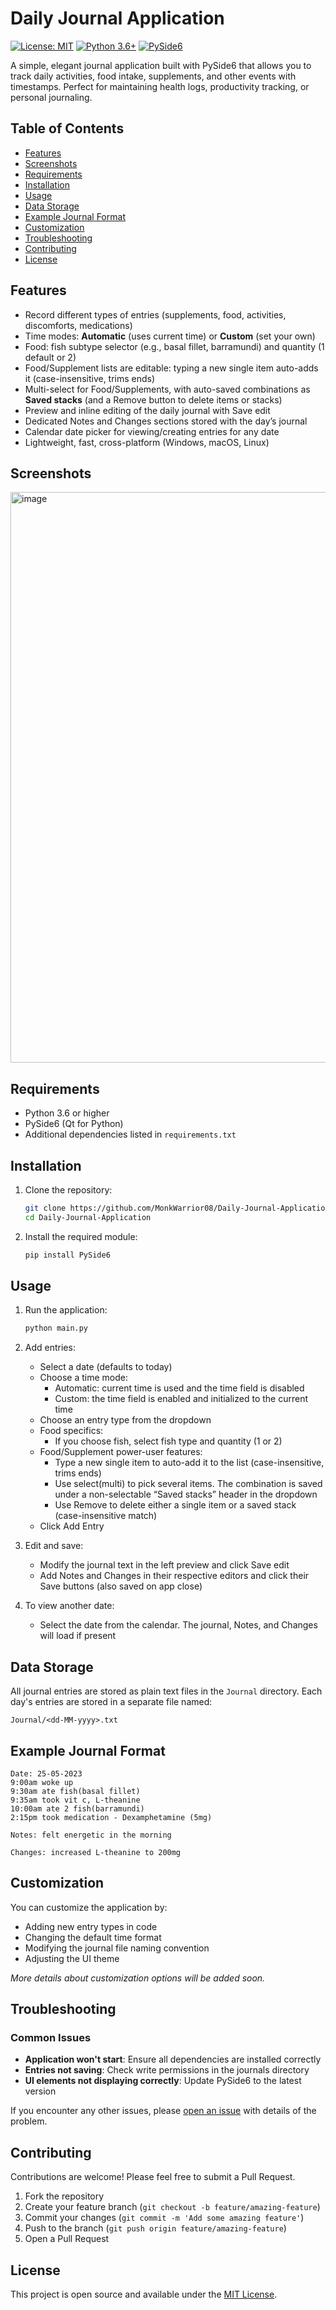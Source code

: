# Daily Journal Application

[![License: MIT](https://img.shields.io/badge/License-MIT-yellow.svg)](https://opensource.org/licenses/MIT)
[![Python 3.6+](https://img.shields.io/badge/python-3.6+-blue.svg)](https://www.python.org/downloads/)
[![PySide6](https://img.shields.io/badge/PySide6-6.0+-green.svg)](https://wiki.qt.io/Qt_for_Python)

A simple, elegant journal application built with PySide6 that allows you to track daily activities, food intake, supplements, and other events with timestamps. Perfect for maintaining health logs, productivity tracking, or personal journaling.

## Table of Contents
- [Features](#features)
- [Screenshots](#screenshots)
- [Requirements](#requirements)
- [Installation](#installation)
- [Usage](#usage)
- [Data Storage](#data-storage)
- [Example Journal Format](#example-journal-format)
- [Customization](#customization)
- [Troubleshooting](#troubleshooting)
- [Contributing](#contributing)
- [License](#license)

## Features

- Record different types of entries (supplements, food, activities, discomforts, medications)
- Time modes: **Automatic** (uses current time) or **Custom** (set your own)
- Food: fish subtype selector (e.g., basal fillet, barramundi) and quantity (1 default or 2)
- Food/Supplement lists are editable: typing a new single item auto-adds it (case-insensitive, trims ends)
- Multi-select for Food/Supplements, with auto-saved combinations as **Saved stacks** (and a Remove button to delete items or stacks)
- Preview and inline editing of the daily journal with Save edit
- Dedicated Notes and Changes sections stored with the day’s journal
- Calendar date picker for viewing/creating entries for any date
- Lightweight, fast, cross-platform (Windows, macOS, Linux)

## Screenshots
<img width="594" height="913" alt="image" src="https://github.com/user-attachments/assets/8dd28b39-21dd-40d5-b05d-f6b7611b7d0a" />


## Requirements

- Python 3.6 or higher
- PySide6 (Qt for Python)
- Additional dependencies listed in `requirements.txt`

## Installation

1. Clone the repository:
   ```bash
   git clone https://github.com/MonkWarrior08/Daily-Journal-Application.git
   cd Daily-Journal-Application
   ```

2. Install the required module:
   ```bash
   pip install PySide6
   ```

## Usage

1. Run the application:
   ```bash
   python main.py
   ```

2. Add entries:
   - Select a date (defaults to today)
   - Choose a time mode:
     - Automatic: current time is used and the time field is disabled
     - Custom: the time field is enabled and initialized to the current time
   - Choose an entry type from the dropdown
   - Food specifics:
     - If you choose fish, select fish type and quantity (1 or 2)
   - Food/Supplement power-user features:
     - Type a new single item to auto-add it to the list (case-insensitive, trims ends)
     - Use select(multi) to pick several items. The combination is saved under a non-selectable “Saved stacks” header in the dropdown
     - Use Remove to delete either a single item or a saved stack (case-insensitive match)
   - Click Add Entry

3. Edit and save:
   - Modify the journal text in the left preview and click Save edit
   - Add Notes and Changes in their respective editors and click their Save buttons (also saved on app close)

4. To view another date:
   - Select the date from the calendar. The journal, Notes, and Changes will load if present

## Data Storage

All journal entries are stored as plain text files in the `Journal` directory. Each day's entries are stored in a separate file named:

```
Journal/<dd-MM-yyyy>.txt
```

## Example Journal Format

```
Date: 25-05-2023
9:00am woke up
9:30am ate fish(basal fillet)
9:35am took vit c, L-theanine
10:00am ate 2 fish(barramundi)
2:15pm took medication - Dexamphetamine (5mg)

Notes: felt energetic in the morning

Changes: increased L-theanine to 200mg
```

## Customization

You can customize the application by:

- Adding new entry types in code
- Changing the default time format
- Modifying the journal file naming convention
- Adjusting the UI theme

*More details about customization options will be added soon.*

## Troubleshooting

### Common Issues

- **Application won't start**: Ensure all dependencies are installed correctly
- **Entries not saving**: Check write permissions in the journals directory
- **UI elements not displaying correctly**: Update PySide6 to the latest version

If you encounter any other issues, please [open an issue](https://github.com/yourusername/daily-journal-app/issues) with details of the problem.

## Contributing

Contributions are welcome! Please feel free to submit a Pull Request.

1. Fork the repository
2. Create your feature branch (`git checkout -b feature/amazing-feature`)
3. Commit your changes (`git commit -m 'Add some amazing feature'`)
4. Push to the branch (`git push origin feature/amazing-feature`)
5. Open a Pull Request

## License

This project is open source and available under the [MIT License](LICENSE). 

